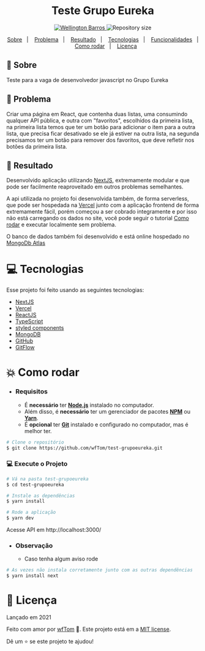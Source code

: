 <h1 align="center">
    Teste Grupo Eureka
</h1>

<p align="center">
   <a href="https://www.linkedin.com/in/wellington-barros-593ba0137/">
      <img alt="Wellington Barros" src="https://img.shields.io/badge/-Wellington%20Barros-8257E5?style=flat&logo=Linkedin&logoColor=white" />
   </a>
  <img alt="Repository size" src="https://img.shields.io/github/repo-size/wfTom/test-grupoeureka?color=774DD6">
</p>

<p align="center">
  <a href="#bookmark-sobre">Sobre</a>&nbsp;&nbsp;&nbsp;|&nbsp;&nbsp;&nbsp;
  <a href="#bookmark-problema">Problema</a>&nbsp;&nbsp;&nbsp;|&nbsp;&nbsp;&nbsp;
  <a href="#bookmark-resultado">Resultado</a>&nbsp;&nbsp;&nbsp;|&nbsp;&nbsp;&nbsp;
  <a href="#computer-tecnologias">Tecnologias</a>&nbsp;&nbsp;&nbsp;|&nbsp;&nbsp;&nbsp;
  <a href="#rocket-funcionalidades">Funcionalidades</a>&nbsp;&nbsp;&nbsp;|&nbsp;&nbsp;&nbsp;
  <a href="#construction_worker-como-rodar">Como rodar</a>&nbsp;&nbsp;&nbsp;|&nbsp;&nbsp;&nbsp;
  <a href="#memo-licença">Licença</a>
</p>

## :bookmark: Sobre

Teste para a vaga de desenvolvedor javascript no Grupo Eureka

## :bookmark: Problema

Criar uma página em React, que contenha duas listas, uma consumindo
qualquer API pública, e outra com "favoritos", escolhidos da primeira
lista, na primeira lista temos que ter um botão para adicionar o item
para a outra lista, que precisa ficar desativado se ele já estiver na
outra lista, na segunda precisamos ter um botão para remover dos
favoritos, que deve refletir nos botões da primeira lista.

## :bookmark: Resultado

<p>Desenvolvido aplicação utilizando <a href="https://nextjs.org">NextJS</a>, extremamente modular e que pode ser facilmente reaproveitado em outros problemas semelhantes.</p>
<p>A api utilizada no projeto foi desenvolvida também, de forma serverless, que pode ser hospedada na <a href="https://vercel.com/">Vercel</a> junto com a aplicação frontend de forma extremamente fácil, porém começou a ser cobrado integramente e por isso não está carregando os dados no site, você pode seguir o tutorial <a href="#construction_worker-como-rodar">Como rodar</a> e executar localmente sem problema.</p>
<p>O banco de dados também foi desenvolvido e está online hospedado no <a href="https://www.mongodb.com/cloud/atlas">MongoDb Atlas</a></p>

# :computer: Tecnologias

Esse projeto foi feito usando as seguintes tecnologias:

- [NextJS](https://nextjs.org)
- [Vercel](https://vercel.com/)
- [ReactJS](https://reactjs.org/)
- [TypeScript](https://www.typescriptlang.org/)
- [styled components](https://styled-components.com/)
- [MongoDB](https://www.mongodb.com/)
- [GitHub](https://github.com/)
- [GitFlow](https://github.com/topics/gitflow)

# :boom: Como rodar

- ### **Requisitos**

  - É **necessário** ter **[Node.js](https://nodejs.org/en/)** instalado
    no computador.
  - Além disso, é **necessário** ter um gerenciador de pacotes
    **[NPM](https://www.npmjs.com/)** ou **[Yarn](https://yarnpkg.com/)**.
  - É **opcional** ter **[Git](https://git-scm.com/)** instalado e
    configurado no computador, mas é melhor ter.

```bash
# Clone o repositório
$ git clone https://github.com/wfTom/test-grupoeureka.git
```

### 💻 Execute o Projeto

```bash
# Vá na pasta test-grupoeureka
$ cd test-grupoeureka

# Instale as dependências
$ yarn install

# Rode a aplicação
$ yarn dev
```

Acesse API em http://localhost:3000/

- ### **Observação**

  - Caso tenha algum aviso rode

```bash
# As vezes não instala corretamente junto com as outras dependências
$ yarn install next
```

# :closed_book: Licença

Lançado em 2021

Feito com amor por [wfTom](https://github.com/wfTom) 🚀. Este projeto está em
a [MIT license](./LICENSE).

Dê um ⭐️ se este projeto te ajudou!
